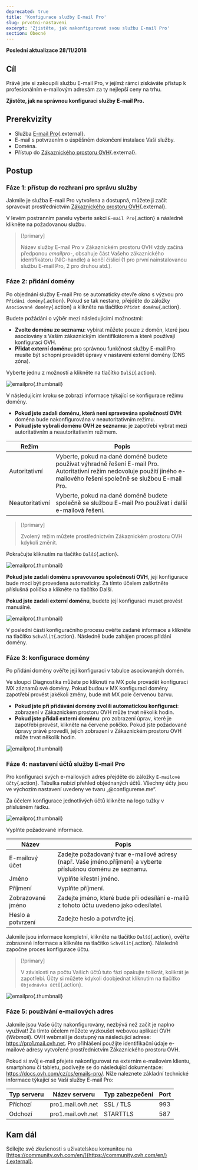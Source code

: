 ```yaml
---
deprecated: true
title: 'Konfigurace služby E-mail Pro'
slug: prvotni-nastaveni
excerpt: 'Zjistěte, jak nakonfigurovat svou službu E-mail Pro'
section: Obecné
---
```


**Poslední aktualizace 28/11/2018**

## Cíl

Právě jste si zakoupili službu E-mail Pro, v jejímž rámci získáváte přístup k profesionálním e-mailovým adresám za ty nejlepší ceny na trhu.

**Zjistěte, jak na správnou konfiguraci služby E-mail Pro.**

## Prerekvizity

- Služba [E-mail Pro](https://www.ovh.cz/emails/email-pro/){.external}.
- E-mail s potvrzením o úspěšném dokončení instalace Vaší služby.
- Doména.
- Přístup do [Zákaznického prostoru OVH](https://www.ovh.com/auth/?action=gotomanager&from=https://www.ovh.ie/&ovhSubsidiary=ie){.external}.

## Postup

### Fáze 1: přístup do rozhraní pro správu služby

Jakmile je služba E-mail Pro vytvořena a dostupná, můžete ji začít spravovat prostřednictvím [Zákaznického prostoru OVH](https://www.ovh.com/auth/?action=gotomanager&from=https://www.ovh.ie/&ovhSubsidiary=ie){.external}.

V levém postranním panelu vyberte sekci `E-mail Pro`{.action} a následně klikněte na požadovanou službu.

> [!primary]
>
> Název služby E-mail Pro v Zákaznickém prostoru OVH vždy začíná předponou *emailpro-*, obsahuje část Vašeho zákaznického identifikátoru (NIC-handle) a končí číslicí (1 pro první nainstalovanou službu E-mail Pro, 2 pro druhou atd.).
>

### Fáze 2: přidání domény

Po objednání služby E-mail Pro se automaticky otevře okno s výzvou pro `Přidání domény`{.action}. Pokud se tak nestane, přejděte do záložky `Asociované domény`{.action} a klikněte na tlačítko `Přidat doménu`{.action}.

Budete požádáni o výběr mezi následujícími možnostmi:

- **Zvolte doménu ze seznamu**: vybírat můžete pouze z domén, které jsou asociovány s Vaším zákaznickým identifikátorem a které používají konfiguraci OVH.
- **Přidat externí doménu**: pro správnou funkčnost služby E-mail Pro musíte být schopni provádět úpravy v nastavení externí domény (DNS zóna).

Vyberte jednu z možností a klikněte na tlačítko `Další`{.action}.

![emailpro](images/first_config_email_pro_add_domain.png){.thumbnail}

V následujícím kroku se zobrazí informace týkající se konfigurace režimu domény.

- **Pokud jste zadali doménu, která není spravována společností OVH**: doména bude  nakonfigurována v neautoritativním režimu.
- **Pokud jste vybrali doménu OVH ze seznamu**: je zapotřebí vybrat mezi autoritativním a neautoritativním režimem.

|Režim|Popis|
|---|---|
|Autoritativní|Vyberte, pokud na dané doméně budete používat výhradně řešení E-mail Pro. Autoritativní režim nedovoluje použití jiného e-mailového řešení společně se službou E-mail Pro.|
|Neautoritativní|Vyberte, pokud na dané doméně budete společně se službou E-mail Pro používat i další e-mailová řešení.| 

> [!primary]
>
> Zvolený režim můžete prostřednictvím Zákaznickém prostoru OVH kdykoli změnit.
>

Pokračujte kliknutím na tlačítko `Další`{.action}.

![emailpro](images/first_config_email_pro_add_domain_step2.png){.thumbnail}

**Pokud jste zadali doménu spravovanou společností OVH**, její konfigurace bude moci být provedena automaticky. Za tímto účelem zaškrtněte příslušná políčka a klikněte na tlačítko Další.

**Pokud jste zadali externí doménu**, budete její konfiguraci muset provést manuálně.

![emailpro](images/first_config_email_pro_add_domain_step3.png){.thumbnail}

V poslední části konfiguračního procesu ověřte zadané informace a klikněte na tlačítko `Schválit`{.action}. Následně bude zahájen proces přidání domény.

### Fáze 3: konfigurace domény

Po přidání domény ověřte její konfiguraci v tabulce asociovaných domén.

Ve sloupci Diagnostika můžete po kliknutí na MX pole provádět konfiguraci MX záznamů své domény. Pokud budou v MX konfiguraci domény zapotřebí provést jakékoli změny, bude mít MX pole červenou barvu.

- **Pokud jste při přidávání domény zvolili automatickou konfiguraci**: zobrazení v Zákaznickém prostoru OVH může trvat několik hodin. 
- **Pokud jste přidali externí doménu**: pro zobrazení úprav, které je zapotřebí provést, klikněte na červené políčko. Pokud jste požadované úpravy právě provedli, jejich zobrazení v Zákaznickém prostoru OVH může trvat několik hodin.

![emailpro](images/first_config_email_pro_configure_domain.png){.thumbnail}

### Fáze 4: nastavení účtů služby E-mail Pro

Pro konfiguraci svých e-mailových adres přejděte do záložky `E-mailové účty`{.action}.
 Tabulka nabízí přehled objednaných účtů. Všechny účty jsou ve výchozím nastavení uvedeny ve tvaru „@configureme.me“.

Za účelem konfigurace jednotlivých účtů klikněte na logo tužky v příslušném řádku.

![emailpro](images/first_config_email_pro_configure_email_accounts.png){.thumbnail}

Vyplňte požadované informace.

|Název|Popis|
|---|---|
|E-mailový účet|Zadejte požadovaný tvar e-mailové adresy (např. Vaše jméno.příjmení) a vyberte příslušnou doménu ze seznamu.|
|Jméno|Vyplňte křestní jméno.|
|Příjmení|Vyplňte příjmení.|
|Zobrazované jméno|Zadejte jméno, které bude při odesílání e-mailů z tohoto účtu uvedeno jako odesílatel.|
|Heslo a potvrzení|Zadejte heslo a potvrďte jej.| 

Jakmile jsou informace kompletní, klikněte na tlačítko `Další`{.action}, ověřte zobrazené informace a klikněte na tlačítko `Schválit`{.action}. Následně započne proces konfigurace účtu.

> [!primary]
>
> V závislosti na počtu Vašich účtů tuto fázi opakujte tolikrát, kolikrát je zapotřebí. Účty si můžete kdykoli doobjednat kliknutím na tlačítko `Objednávka účtů`{.action}.
>

![emailpro](images/first_config_email_pro_configure_email_accounts_step2.png){.thumbnail}

### Fáze 5: používání e-mailových adres

Jakmile jsou Vaše účty nakonfigurovány, nezbývá než začít je naplno využívat! Za tímto účelem můžete vyzkoušet webovou aplikaci OVH (*Webmail*). OVH webmail je dostupný na následující adrese: <https://pro1.mail.ovh.net>. Pro přihlášení použijte identifikační údaje e-mailové adresy vytvořené prostřednictvím Zákaznického prostoru OVH.

Pokud si svůj e-mail přejete nakonfigurovat na externím e-mailovém klientu, smartphonu či tabletu, podívejte se do následující dokumentace: <https://docs.ovh.com/cz/cs/emails-pro/>. Níže naleznete základní technické informace týkající se Vaší služby E-mail Pro:

|Typ serveru|Název serveru|Typ zabezpečení|Port|
|---|---|---|---|
|Příchozí|pro1.mail.ovh.net|SSL / TLS|993|
|Odchozí|pro1.mail.ovh.net|STARTTLS|587|

## Kam dál

Sdílejte své zkušenosti s uživatelskou komunitou na [https://community.ovh.com/en/](https://community.ovh.com/en/){.external}.